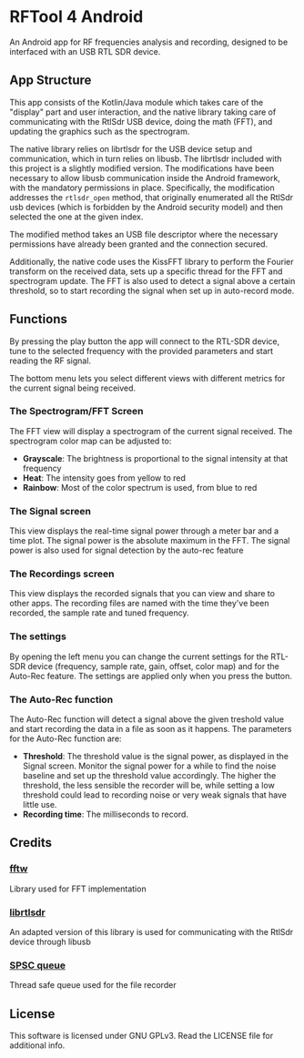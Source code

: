 # RFTool 4 Android

An Android app for RF frequencies analysis and recording, designed to be interfaced with an USB
RTL SDR device.

## App Structure

This app consists of the Kotlin/Java module which takes care of the "display" part and user interaction,
and the native library taking care of communicating with the RtlSdr USB device, doing the math (FFT),
and updating the graphics such as the spectrogram.

The native library relies on librtlsdr for the USB device setup and communication, which in turn relies
on libusb. The librtlsdr included with this project is a slightly modified version. The modifications
have been necessary to allow libusb communication inside the Android framework, with the mandatory 
permissions in place. Specifically, the modification addresses the `rtlsdr_open` method, that
originally enumerated all the RtlSdr usb devices (which is forbidden by the Android security model) 
and then selected the one at the given index.

The modified method takes an USB file descriptor where the necessary permissions have already been 
granted and the connection secured.

Additionally, the native code uses the KissFFT library to perform the Fourier transform on the received
data, sets up a specific thread for the FFT and spectrogram update. The FFT is also used to detect
a signal above a certain threshold, so to start recording the signal when set up in auto-record mode.

## Functions

By pressing the play button the app will connect to the RTL-SDR device, tune to the selected frequency
with the provided parameters and start reading the RF signal.

The bottom menu lets you select different views with different metrics for the current signal being received.

### The Spectrogram/FFT Screen

The FFT view will display a spectrogram of the current signal received. The spectrogram color map can be
adjusted to:

- __Grayscale__: The brightness is proportional to the signal intensity at that frequency
- __Heat__: The intensity goes from yellow to red
- __Rainbow__: Most of the color spectrum is used, from blue to red

### The Signal screen

This view displays the real-time signal power through a meter bar and a time plot. The signal power is the absolute 
maximum in the FFT. The signal power is also used for signal detection by the auto-rec feature

### The Recordings screen

This view displays the recorded signals that you can view and share to other apps. The recording files are named
with the time they've been recorded, the sample rate and tuned frequency.

### The settings

By opening the left menu you can change the current settings for the RTL-SDR device (frequency, sample rate, gain,
offset, color map) and for the Auto-Rec feature. The settings are applied only when you press the button.

### The Auto-Rec function

The Auto-Rec function will detect a signal above the given treshold value and start recording the data in a file as
soon as it happens. The parameters for the Auto-Rec function are:

- __Threshold__: The threshold value is the signal power, as displayed in the Signal screen. Monitor the signal power
  for a while to find the noise baseline and set up the threshold value accordingly. The higher the threshold, the less
  sensible the recorder will be, while setting a low threshold could lead to recording noise or very weak signals that
  have little use.
- __Recording time__: The milliseconds to record.

## Credits

### [fftw](https://www.fftw.org/)

Library used for FFT implementation

### [librtlsdr](https://github.com/steve-m/librtlsdr)

An adapted version of this library is used for communicating with the RtlSdr device
through libusb

### [SPSC queue](https://github.com/cameron314/readerwriterqueue)

Thread safe queue used for the file recorder 

## License

This software is licensed under GNU GPLv3. Read the LICENSE file for additional info.
